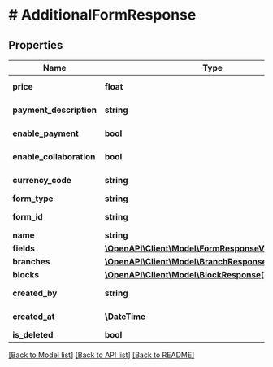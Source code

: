 # # AdditionalFormResponse

## Properties

Name | Type | Description | Notes
------------ | ------------- | ------------- | -------------
**price** | **float** |  | [optional] [readonly]
**payment_description** | **string** |  | [optional] [readonly]
**enable_payment** | **bool** |  | [optional] [readonly]
**enable_collaboration** | **bool** |  | [optional] [readonly]
**currency_code** | **string** |  | [optional] [readonly]
**form_type** | **string** |  | [readonly]
**form_id** | **string** |  | [optional] [readonly]
**name** | **string** |  | [optional]
**fields** | [**\OpenAPI\Client\Model\FormResponseV4FieldsInner[]**](FormResponseV4FieldsInner.md) |  | [optional]
**branches** | [**\OpenAPI\Client\Model\BranchResponse[]**](BranchResponse.md) |  | [optional]
**blocks** | [**\OpenAPI\Client\Model\BlockResponse[]**](BlockResponse.md) |  | [optional]
**created_by** | **string** |  | [optional] [readonly]
**created_at** | **\DateTime** |  | [optional] [readonly]
**is_deleted** | **bool** |  | [optional]

[[Back to Model list]](../../README.md#models) [[Back to API list]](../../README.md#endpoints) [[Back to README]](../../README.md)
